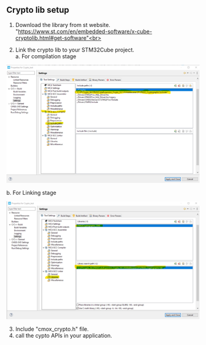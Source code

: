 ## Crypto lib setup
1. Download the library from st website.<br>
   "https://www.st.com/en/embedded-software/x-cube-cryptolib.html#get-software"<br>

2. Link the crypto lib to your STM32Cube project.<br>
   a. For compilation stage<br>
<p align="center">
  <img src="imgs\Link for compilation.png" alt="Link for compilation stage">
</p>
   b. For Linking stage<br>
<p align="center">
  <img src="imgs\Link with Linking stage.png" alt="Link with linking stage">
</p>

3. Include "cmox_crypto.h" file.
4. call the cypto APIs in your application.
